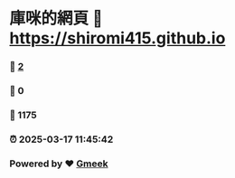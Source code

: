 # 庫咪的網頁 :link: https://shiromi415.github.io 
### :page_facing_up: [2](https://shiromi415.github.io/tag.html) 
### :speech_balloon: 0 
### :hibiscus: 1175 
### :alarm_clock: 2025-03-17 11:45:42 
### Powered by :heart: [Gmeek](https://github.com/Meekdai/Gmeek)
